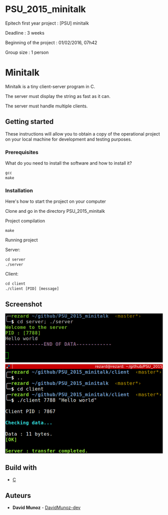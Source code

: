 # PSU_2015_minitalk
Epitech first year project : [PSU] minitalk

Deadline : 3 weeks

Beginning of the project : 01/02/2016, 07h42

Group size : 1 person

# Minitalk

Minitalk is a tiny client-server program in C.

The server must display the string as fast as it can.

The server must handle multiple clients.


## Getting started

These instructions will allow you to obtain a copy of the operational project on your local machine for development and testing purposes.

### Prerequisites

What do you need to install the software and how to install it?

```
gcc
make
```

### Installation

Here's how to start the project on your computer

Clone and go in the directory PSU_2015_minitalk

Project compilation

```
make
```

Running project

Server:
```
cd server
./server
```
Client:
```
cd client
./client [PID] [message]
```

## Screenshot

![Screenshot](screenshots/screen.png)

## Build with

* [C](https://en.wikipedia.org/wiki/C_(programming_language))

## Auteurs

* **David Munoz** - [DavidMunoz-dev](https://github.com/davidmunoz-dev)
